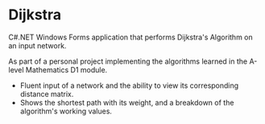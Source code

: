 # Dijkstra

C#.NET Windows Forms application that performs Dijkstra's Algorithm on an input network.

As part of a personal project implementing the algorithms learned in the A-level Mathematics D1 module.

- Fluent input of a network and the ability to view its corresponding distance matrix.
- Shows the shortest path with its weight, and a breakdown of the algorithm's working values.
